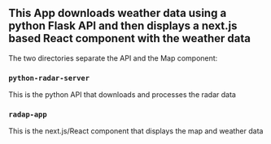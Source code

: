 ## This App downloads weather data using a python Flask API and then displays a next.js based React component with the weather data

The two directories separate the API and the Map component:

### `python-radar-server`

This is the python API that downloads and processes the radar data

### `radap-app`

This is the next.js/React component that displays the map and weather data
